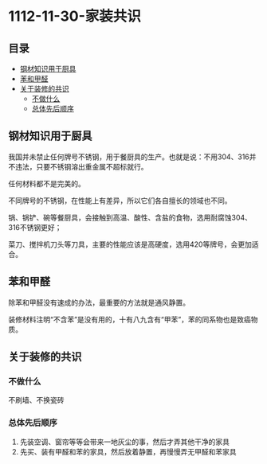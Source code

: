 # 1112-11-30-家装共识

## 目录

-   [钢材知识用于厨具](#钢材知识用于厨具)
-   [苯和甲醛](#苯和甲醛)
-   [关于装修的共识](#关于装修的共识)
    -   [不做什么](#不做什么)
    -   [总体先后顺序](#总体先后顺序)

## 钢材知识用于厨具

我国并未禁止任何牌号不锈钢，用于餐厨具的生产。也就是说：不用304、316并不违法，只要不锈钢溶出重金属不超标就行。

任何材料都不是完美的。

不同牌号的不锈钢，在性能上有差异，所以它们各自擅长的领域也不同。

锅、锅铲、碗等餐厨具，会接触到高温、酸性、含盐的食物，选用耐腐蚀304、316不锈钢更好；

菜刀、搅拌机刀头等刀具，主要的性能应该是高硬度，选用420等牌号，会更加适合。

## 苯和甲醛

除苯和甲醛没有速成的办法，最重要的方法就是通风静置。

装修材料注明“不含苯”是没有用的，十有八九含有“甲苯”，苯的同系物也是致癌物质。

## 关于装修的共识

### 不做什么

不刷墙、不换瓷砖

### 总体先后顺序

1.  先装空调、窗帘等等会带来一地灰尘的事，然后才弄其他干净的家具
2.  先买、装有甲醛和苯的家具，然后放着静置，再慢慢弄无甲醛和苯家具
